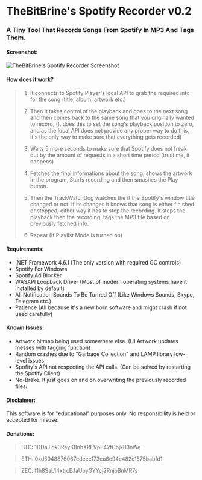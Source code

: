 # TheBitBrine's Spotify Recorder v0.2
### A Tiny Tool That Records Songs From Spotify In MP3 And Tags Them.


#### Screenshot:
![TheBitBrine's Spotify Recorder Screenshot](https://i.imgur.com/Ky3dPz1.png)


#### How does it work?
> 1. It connects to Spotify Player's local API to grab the required info for the song (title, album, artwork etc.)
>
> 2. Then it takes control of the playback and goes to the next song and then comes back to the same song that you originally wanted to record, (It does this to set the song's playback position to zero, and as the local API does not provide any proper way to do this, it's the only way to make sure that everything gets recorded)
>
> 3. Waits 5 more seconds to make sure that Spotify does not freak out by the amount of requests in a short time period (trust me, it happens)
>
> 4. Fetches the final informations about the song, shows the artwork in the program, Starts recording and then smashes the Play button.
>
> 5. Then the TrackWatchDog watches the if the Spotify's window title changed or not. If its changes it knows that song is either finished or stopped, either way it has to stop the recording. It stops the playback then the recording, tags the MP3 file based on previously fetched info.
>
> 6. Repeat (If Playlist Mode is turned on)


#### Requirements:
 * .NET Framework 4.6.1 (The only version with required GC controls)
 * Spotify For Windows
 * Spotify Ad Blocker
 * WASAPI Loopback Driver (Most of modern operating systems have it installed by default)
 * All Notification Sounds To Be Turned Off (Like Windows Sounds, Skype, Telegram etc.)
 * Patience (All because it's a new born software and might crash if not used carefully)
 
 
#### Known Issues:
 * Artwork bitmap being used somewhere else. (UI Artwork updates messes with tagging function)
 * Random crashes due to "Garbage Collection" and LAMP library low-level issues.
 * Spofity's API not respecting the API calls. (Can be solved by restarting the Spotify Client)
 * No-Brake. It just goes on and on overwriting the previously recorded files.
 
 
#### Disclaimer:
 This software is for "educational" purposes only. No responsibility is held or accepted for misuse.
 
#### Donations:
> BTC: 1DDaiFgk3ReyK8nhXREVpF42tCbjkB3nWe

> ETH: 0xd5048876067cdeec173ea6e94c482c1575babfd1

> ZEC: t1h8SaL14xtrcEJaUbyGYYcj2RnjbBnMR7s
